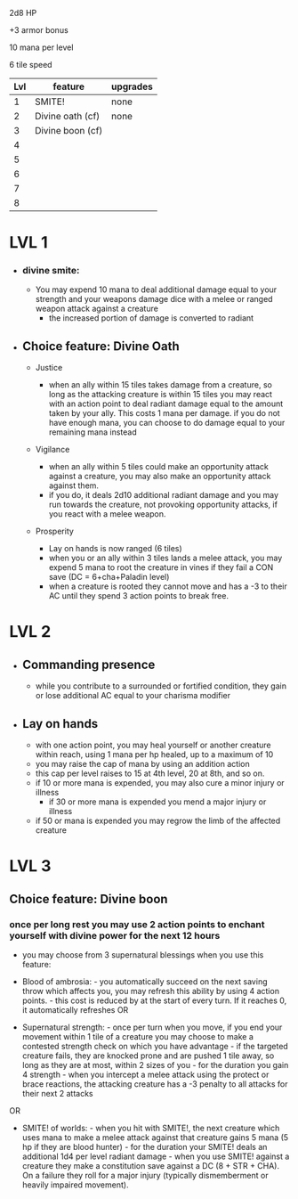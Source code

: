 2d8 HP

+3 armor bonus

10 mana per level

6 tile speed

|Lvl|feature|upgrades|
|--|----|----|
|1| SMITE! | none |
|2| Divine oath (cf) | none|
|3| Divine boon (cf) |
|4| 
|5| 
|6| 
|7| 
|8|

# LVL 1

-  ### divine smite:
	- You may expend 10 mana to deal additional damage equal to your strength and your weapons damage dice with a melee or ranged weapon attack against a creature
  		- the increased portion of damage is converted to radiant
  
- ## Choice feature: Divine Oath

	- Justice
		- when an ally within 15 tiles takes damage from a creature, so long as the attacking creature is within 15 tiles you may react with an action point to deal radiant damage equal to the amount taken by your ally. This costs 1 mana per damage. if you do not have enough mana, you can choose to do damage equal to your remaining mana instead

	- Vigilance
		- when an ally within 5 tiles could make an opportunity attack against a creature, you may also make an opportunity attack against them. 
		- if you do, it deals 2d10 additional radiant damage and you may run towards the creature, not provoking opportunity attacks, if you react with a melee weapon.

	- Prosperity
		- Lay on hands is now ranged (6 tiles)
		- when you or an ally within 3 tiles lands a melee attack, you may expend 5 mana to root the creature in vines if they fail a CON save (DC = 6+cha+Paladin level)
		- when a creature is rooted they cannot move and has a -3 to their AC until they spend 3 action points to break free.
		
# LVL 2

- ## Commanding presence
	- while you contribute to a surrounded or fortified condition, they gain or lose additional AC equal to your charisma modifier

- ## Lay on hands
	- with one action point, you may heal yourself or another creature within reach, using 1 mana per hp healed, up to a maximum of 10
	- you may raise the cap of mana by using an addition action
	- this cap per level raises to 15 at 4th level, 20 at 8th, and so on.
	- if 10 or more mana is expended, you may also cure a minor injury or illness
        + if 30 or more mana is expended you mend a major injury or illness
	+ if 50 or mana is expended you may regrow the limb of the affected creature
	

# LVL 3

## Choice feature: Divine boon

### once per long rest you may use 2 action points to enchant yourself with divine power for the next 12 hours
- you may choose from 3 supernatural blessings when you use this feature:
	
- Blood of ambrosia:
		- you automatically succeed on the next saving throw which affects you, you may refresh this ability by using 4 action points. 
		- this cost is reduced by at the start of every turn. If it reaches 0, it automatically refreshes
OR

- Supernatural strength:
		- once per turn when you move, if you end your movement within 1 tile of a creature you may choose to make a contested strength check on which you have advantage
			- if the targeted creature fails, they are knocked prone and are pushed 1 tile away, so long as they are at most, within 2 sizes of you
		- for the duration you gain 4 strength
		- when you intercept a melee attack using the protect or brace reactions, the attacking creature has a -3 penalty to all attacks for their next 2 attacks

OR
- SMITE! of worlds:
		- when you hit with SMITE!, the next creature which uses mana to make a melee attack against that creature gains 5 mana (5 hp if they are blood hunter)
		- for the duration your SMITE! deals an additional 1d4 per level radiant damage
		- when you use SMITE! against a creature they make a constitution save against a DC (8 + STR + CHA). On a failure they roll for a major injury (typically dismemberment or heavily impaired movement).

